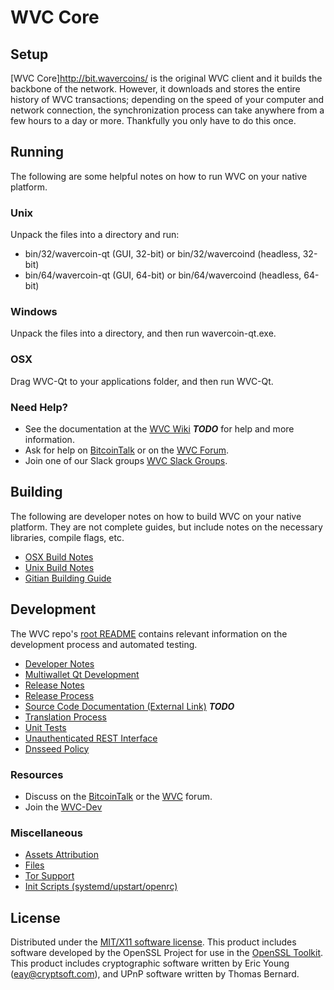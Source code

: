 WVC Core
=====================

Setup
---------------------
[WVC Core]http://bit.wavercoins/ is the original WVC client and it builds the backbone of the network. However, it downloads and stores the entire history of WVC transactions; depending on the speed of your computer and network connection, the synchronization process can take anywhere from a few hours to a day or more. Thankfully you only have to do this once.

Running
---------------------
The following are some helpful notes on how to run WVC on your native platform.

### Unix

Unpack the files into a directory and run:

- bin/32/wavercoin-qt (GUI, 32-bit) or bin/32/wavercoind (headless, 32-bit)
- bin/64/wavercoin-qt (GUI, 64-bit) or bin/64/wavercoind (headless, 64-bit)

### Windows

Unpack the files into a directory, and then run wavercoin-qt.exe.

### OSX

Drag WVC-Qt to your applications folder, and then run WVC-Qt.

### Need Help?

* See the documentation at the [WVC Wiki](https://en.bitcoin.it/wiki/Main_Page) ***TODO***
for help and more information.
* Ask for help on [BitcoinTalk](https://bitcointalk.org/index.php?topic=1604893.0) or on the [WVC Forum](https://google.forum.com/).
* Join one of our Slack groups [WVC Slack Groups](https://google.slack.com/).

Building
---------------------
The following are developer notes on how to build WVC on your native platform. They are not complete guides, but include notes on the necessary libraries, compile flags, etc.

- [OSX Build Notes](build-osx.md)
- [Unix Build Notes](build-unix.md)
- [Gitian Building Guide](gitian-building.md)

Development
---------------------
The WVC repo's [root README](https://github.com/WVCCRYPTO/WVC/blob/master/README.md) contains relevant information on the development process and automated testing.

- [Developer Notes](developer-notes.md)
- [Multiwallet Qt Development](multiwallet-qt.md)
- [Release Notes](release-notes.md)
- [Release Process](release-process.md)
- [Source Code Documentation (External Link)](https://dev.visucore.com/bitcoin/doxygen/) ***TODO***
- [Translation Process](translation_process.md)
- [Unit Tests](unit-tests.md)
- [Unauthenticated REST Interface](REST-interface.md)
- [Dnsseed Policy](dnsseed-policy.md)

### Resources

* Discuss on the [BitcoinTalk](https://bitcointalk.org/index.php?topic=1604893.0) or the [WVC](https://google.forum.com/) forum.
* Join the [WVC-Dev](https://google.slack.com/) 

### Miscellaneous
- [Assets Attribution](assets-attribution.md)
- [Files](files.md)
- [Tor Support](tor.md)
- [Init Scripts (systemd/upstart/openrc)](init.md)

License
---------------------
Distributed under the [MIT/X11 software license](http://www.opensource.org/licenses/mit-license.php).
This product includes software developed by the OpenSSL Project for use in the [OpenSSL Toolkit](https://www.openssl.org/). This product includes
cryptographic software written by Eric Young ([eay@cryptsoft.com](mailto:eay@cryptsoft.com)), and UPnP software written by Thomas Bernard.
